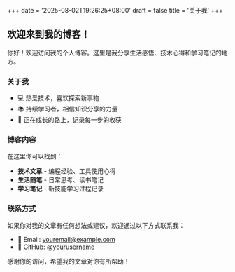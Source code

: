 +++
date = '2025-08-02T19:26:25+08:00'
draft = false
title = '关于我'
+++

## 欢迎来到我的博客！

你好！欢迎访问我的个人博客。这里是我分享生活感悟、技术心得和学习笔记的地方。

### 关于我

- 💻 热爱技术，喜欢探索新事物
- 📚 持续学习者，相信知识分享的力量  
- 🌱 正在成长的路上，记录每一步的收获

### 博客内容

在这里你可以找到：

- **技术文章** - 编程经验、工具使用心得
- **生活随笔** - 日常思考、读书笔记
- **学习笔记** - 新技能学习过程记录

### 联系方式

如果你对我的文章有任何想法或建议，欢迎通过以下方式联系我：

- 📧 Email: youremail@example.com
- 🐙 GitHub: [@yourusername](https://github.com/yourusername)

感谢你的访问，希望我的文章对你有所帮助！

